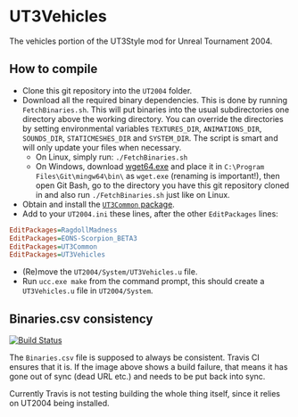 UT3Vehicles
===========

The vehicles portion of the UT3Style mod for Unreal Tournament 2004.

## How to compile

* Clone this git repository into the `UT2004` folder.
* Download all the required binary dependencies. This is done by running `FetchBinaries.sh`. This will put binaries into the usual subdirectories one directory above the working directory. You can override the directories by setting environmental variables `TEXTURES_DIR`, `ANIMATIONS_DIR`, `SOUNDS_DIR`, `STATICMESHES_DIR` and `SYSTEM_DIR`. The script is smart and will only update your files when necessary.
  * On Linux, simply run: `./FetchBinaries.sh`
  * On Windows, download [wget64.exe](https://eternallybored.org/misc/wget/current/wget64.exe) and place it in `C:\Program Files\Git\mingw64\bin\` as `wget.exe` (renaming is important!), then open Git Bash, go to the directory you have this git repository cloned in and also run `./FetchBinaries.sh` just like on Linux.
* Obtain and install the [`UT3Common` package](https://github.com/GreatEmerald/UT3Common).
* Add to your `UT2004.ini` these lines, after the other `EditPackages` lines:
```ini
EditPackages=RagdollMadness
EditPackages=EONS-Scorpion_BETA3
EditPackages=UT3Common
EditPackages=UT3Vehicles
```
* (Re)move the `UT2004/System/UT3Vehicles.u` file.
* Run `ucc.exe make` from the command prompt, this should create a `UT3Vehicles.u` file in `UT2004/System`.

## Binaries.csv consistency

[![Build Status](https://travis-ci.org/GreatEmerald/UT3Vehicles.svg?branch=master)](https://travis-ci.org/GreatEmerald/UT3Vehicles)

The `Binaries.csv` file is supposed to always be consistent. Travis CI ensures that it is. If the image above shows a build failure, that means it has gone out of sync (dead URL etc.) and needs to be put back into sync.

Currently Travis is not testing building the whole thing itself, since it relies on UT2004 being installed.
